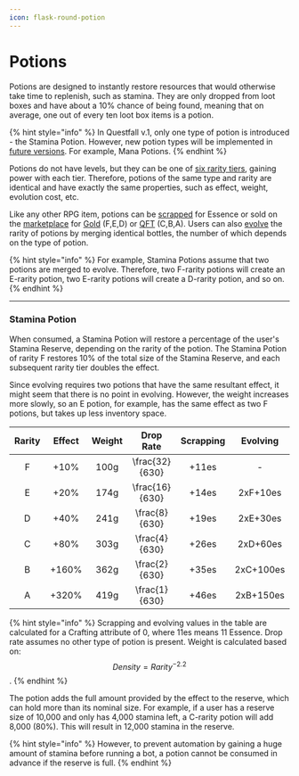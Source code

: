 ```yaml
---
icon: flask-round-potion
---
```


# Potions

Potions are designed to instantly restore resources that would otherwise take time to replenish, such as stamina. They are only dropped from loot boxes and have about a 10% chance of being found, meaning that on average, one out of every ten loot box items is a potion.&#x20;

{% hint style="info" %}
In Questfall v.1, only one type of potion is introduced - the Stamina Potion. However, new potion types will be implemented in [future versions](../../../roadmap/future-versions.md). For example, Mana Potions.
{% endhint %}

Potions do not have levels, but they can be one of [six rarity tiers](./#item-rarity), gaining power with each tier. Therefore, potions of the same type and rarity are identical and have exactly the same properties, such as effect, weight, evolution cost, etc.

Like any other RPG item, potions can be [scrapped](../rpg-attributes/crafting.md#scrapping) for Essence or sold on the [marketplace](../../../infrastructure/marketplace.md) for [Gold](../../../assets/gold.md) (F,E,D) or [QFT](../../../assets/qft.md) (C,B,A). Users can also [evolve](../rpg-attributes/crafting.md#evolving) the rarity of potions by merging identical bottles, the number of which depends on the type of potion.

{% hint style="info" %}
For example, Stamina Potions assume that two potions are merged to evolve. Therefore, two F-rarity potions will create an E-rarity potion, two E-rarity potions will create a D-rarity potion, and so on.
{% endhint %}

***

### Stamina Potion

When consumed, a Stamina Potion will restore a percentage of the user's Stamina Reserve, depending on the rarity of the potion. The Stamina Potion of rarity F restores 10% of the total size of the Stamina Reserve, and each subsequent rarity tier doubles the effect.&#x20;

Since evolving requires two potions that have the same resultant effect, it might seem that there is no point in evolving. However, the weight increases more slowly, so an E potion, for example, has the same effect as two F potions, but takes up less inventory space.

<table><thead><tr><th width="94" align="center">Rarity</th><th width="87" align="center">Effect</th><th width="86" align="center">Weight </th><th width="108" align="center">Drop Rate</th><th width="110" align="center">Scrapping</th><th width="115" align="center">Evolving</th></tr></thead><tbody><tr><td align="center">F</td><td align="center">+10%</td><td align="center">100g</td><td align="center"><span class="math">\frac{32}{630}</span></td><td align="center">+11es</td><td align="center">-</td></tr><tr><td align="center">E</td><td align="center">+20%</td><td align="center">174g</td><td align="center"><span class="math">\frac{16}{630}</span></td><td align="center">+14es</td><td align="center">2xF+10es</td></tr><tr><td align="center">D</td><td align="center">+40%</td><td align="center">241g</td><td align="center"><span class="math">\frac{8}{630}</span></td><td align="center">+19es</td><td align="center">2xE+30es</td></tr><tr><td align="center">C</td><td align="center">+80%</td><td align="center">303g</td><td align="center"><span class="math">\frac{4}{630}</span></td><td align="center">+26es</td><td align="center">2xD+60es</td></tr><tr><td align="center">B</td><td align="center">+160%</td><td align="center">362g</td><td align="center"><span class="math">\frac{2}{630}</span></td><td align="center">+35es</td><td align="center">2xC+100es</td></tr><tr><td align="center">A</td><td align="center">+320%</td><td align="center">419g</td><td align="center"><span class="math">\frac{1}{630}</span></td><td align="center">+46es</td><td align="center">2xB+150es</td></tr></tbody></table>

{% hint style="info" %}
Scrapping and evolving values in the table are calculated for a Crafting attribute of 0, where 11es means 11 Essence. Drop rate assumes no other type of potion is present. Weight is calculated based on: $$Density=Rarity^{-2.2}$$.
{% endhint %}

The potion adds the full amount provided by the effect to the reserve, which can hold more than its nominal size. For example, if a user has a reserve size of 10,000 and only has 4,000 stamina left, a C-rarity potion will add 8,000 (80%). This will result in 12,000 stamina in the reserve.

{% hint style="info" %}
However, to prevent automation by gaining a huge amount of stamina before running a bot, a potion cannot be consumed in advance if the reserve is full.
{% endhint %}
